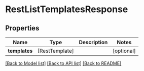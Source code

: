 # RestListTemplatesResponse

## Properties
Name | Type | Description | Notes
------------ | ------------- | ------------- | -------------
**templates** | [RestTemplate] |  | [optional] 

[[Back to Model list]](../README.md#documentation-for-models) [[Back to API list]](../README.md#documentation-for-api-endpoints) [[Back to README]](../README.md)


